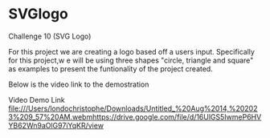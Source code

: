 # SVGlogo
Challenge 10 (SVG Logo)

For this project we are creating a logo based off a users input.
Specifically for this project,w e will be using three shapes "circle, triangle and square"
as examples to present the funtionality of the project created.

Below is the video link to the demostration

Video Demo Link
[file:///Users/londochristophe/Downloads/Untitled_%20Aug%2014,%202023%209_57%20AM.webm](https://drive.google.com/file/d/16UlGS5IwmeP6HVYB62Wn9aOlG97iYqKR/view)https://drive.google.com/file/d/16UlGS5IwmeP6HVYB62Wn9aOlG97iYqKR/view
